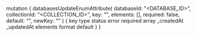 mutation {
    databasesUpdateEnumAttribute(
        databaseId: "<DATABASE_ID>",
        collectionId: "<COLLECTION_ID>",
        key: "",
        elements: [],
        required: false,
        default: "<DEFAULT>",
        newKey: ""
    ) {
        key
        type
        status
        error
        required
        array
        _createdAt
        _updatedAt
        elements
        format
        default
    }
}
